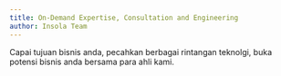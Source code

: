 ```yaml
---
title: On-Demand Expertise, Consultation and Engineering
author: Insola Team
---
```


Capai tujuan bisnis anda, pecahkan berbagai rintangan teknolgi, buka potensi bisnis anda bersama para ahli kami.